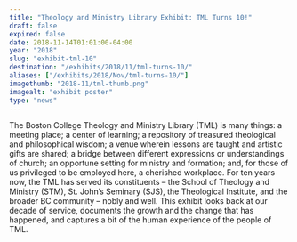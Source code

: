 ```yaml
---
title: "Theology and Ministry Library Exhibit: TML Turns 10!"
draft: false
expired: false
date: 2018-11-14T01:01:00-04:00
year: "2018"
slug: "exhibit-tml-10"
destination: "/exhibits/2018/11/tml-turns-10/"
aliases: ["/exhibits/2018/Nov/tml-turns-10/"]
imagethumb: "2018-11/tml-thumb.png"
imagealt: "exhibit poster"
type: "news"
---
```


The Boston College Theology and Ministry Library (TML) is many things: a meeting place; a center of learning; a repository of treasured theological and philosophical wisdom; a venue wherein lessons are taught and artistic gifts are shared; a bridge between different expressions or understandings of church; an opportune setting for ministry and formation; and, for those of us privileged to be employed here, a cherished workplace. For ten years now, the TML has served its constituents – the School of Theology and Ministry (STM), St. John’s Seminary (SJS), the Theological Institute, and the broader BC community – nobly and well. This exhibit looks back at our decade of service, documents the growth and the change that has happened, and captures a bit of the human experience of the people of TML. 

